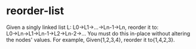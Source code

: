 # reorder-list
  Given a singly linked list L: L0→L1→…→Ln-1→Ln, reorder it to: L0→Ln→L1→Ln-1→L2→Ln-2→…  You must do this in-place without altering the nodes' values.  For example, Given{1,2,3,4}, reorder it to{1,4,2,3}. 
